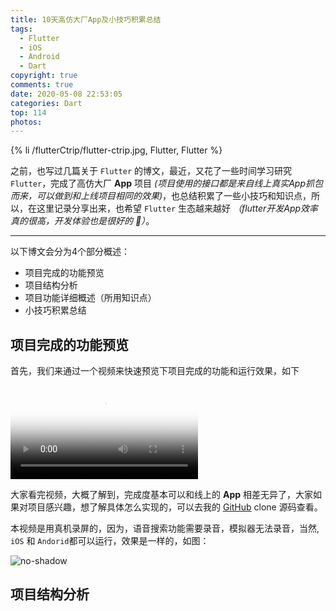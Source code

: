```yaml
---
title: 10天高仿大厂App及小技巧积累总结
tags:
  - Flutter
  - iOS
  - Android
  - Dart
copyright: true
comments: true
date: 2020-05-08 22:53:05
categories: Dart
top: 114
photos:
---
```


{% li /flutterCtrip/flutter-ctrip.jpg, Flutter, Flutter %}

之前，也写过几篇关于 `Flutter` 的博文，最近，又花了一些时间学习研究 `Flutter`，完成了高仿大厂 **App** 项目 *(项目使用的接口都是来自线上真实App抓包而来，可以做到和上线项目相同的效果)*，也总结积累了一些小技巧和知识点，所以，在这里记录分享出来，也希望 `Flutter` 生态越来越好 *（flutter开发App效率真的很高，开发体验也是很好的 🙂）*。

<hr />

<!-- more -->

以下博文会分为4个部分概述：
- 项目完成的功能预览
- 项目结构分析
- 项目功能详细概述（所用知识点）
- 小技巧积累总结

## 项目完成的功能预览

首先，我们来通过一个视频来快速预览下项目完成的功能和运行效果，如下

<video id="flutter" class="video-js vjs-default-skin" controls preload="auto" poster="/flutterCtrip/ctrip.png"
    data-setup="{'example_option':true}">
    <source src="/flutterCtrip/ctrip.mp4" type='video/mp4' />
</video>

大家看完视频，大概了解到，完成度基本可以和线上的 **App** 相差无异了，大家如果对项目感兴趣，想了解具体怎么实现的，可以去我的 [GitHub](https://github.com/persilee) clone 源码查看。

本视频是用真机录屏的，因为，语音搜索功能需要录音，模拟器无法录音，当然, `iOS` 和 `Andorid`都可以运行，效果是一样的，如图：

![no-shadow](/flutterCtrip/iOS-andorid.png "Hot reload")

## 项目结构分析